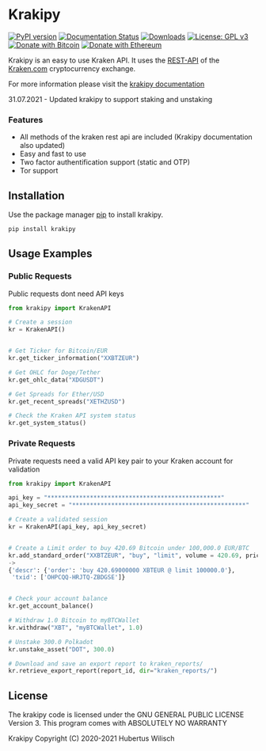# Krakipy

[![PyPI version](https://badge.fury.io/py/krakipy.svg)](https://badge.fury.io/py/krakipy)
[![Documentation Status](https://readthedocs.org/projects/krakipy/badge/?version=latest)](https://krakipy.readthedocs.io/en/latest/?badge=latest)
[![Downloads](https://pepy.tech/badge/krakipy)](https://pepy.tech/project/krakipy)
[![License: GPL v3](https://img.shields.io/badge/License-GPLv3-blue.svg)](https://github.com/Aionoso/Krakipy/blob/master/LICENSE)
[![Donate with Bitcoin](https://en.cryptobadges.io/badge/micro/17ezwEq21iozygQW1HjWq4hExMJPirTRe2)](https://en.cryptobadges.io/donate/17ezwEq21iozygQW1HjWq4hExMJPirTRe2)
[![Donate with Ethereum](https://en.cryptobadges.io/badge/micro/0x43F7db7d922C4c8E52Fa8033BeAFa64FcB883379)](https://en.cryptobadges.io/donate/0x43F7db7d922C4c8E52Fa8033BeAFa64FcB883379)

Krakipy is an easy to use Kraken API.
It uses the [REST-API](https://www.kraken.com/features/api) of the [Kraken.com](https://www.kraken.com) cryptocurrency exchange.

For more information please visit the [krakipy documentation](https://krakipy.readthedocs.io/en/latest/)

31.07.2021 - Updated krakipy to support staking and unstaking


### Features
- All methods of the kraken rest api are included (Krakipy documentation also updated)
- Easy and fast to use
- Two factor authentification support (static and OTP)
- Tor support

## Installation

Use the package manager [pip](https://pip.pypa.io/en/stable/) to install krakipy.

```bash
pip install krakipy
```

## Usage Examples

### Public Requests

Public requests dont need API keys

```python
from krakipy import KrakenAPI

# Create a session
kr = KrakenAPI()


# Get Ticker for Bitcoin/EUR
kr.get_ticker_information("XXBTZEUR")

# Get OHLC for Doge/Tether
kr.get_ohlc_data("XDGUSDT")

# Get Spreads for Ether/USD
kr.get_recent_spreads("XETHZUSD")

# Check the Kraken API system status
kr.get_system_status()
```

### Private Requests

Private requests need a valid API key pair to your Kraken account for validation

```python
from krakipy import KrakenAPI

api_key = "*************************************************"
api_key_secret = "*************************************************"

# Create a validated session
kr = KrakenAPI(api_key, api_key_secret)


# Create a Limit order to buy 420.69 Bitcoin under 100,000.0 EUR/BTC
kr.add_standard_order("XXBTZEUR", "buy", "limit", volume = 420.69, price = 100000.0)
->
{'descr': {'order': 'buy 420.69000000 XBTEUR @ limit 100000.0'},
 'txid': ['OHPCQQ-HRJTQ-ZBDGSE']}


# Check your account balance
kr.get_account_balance()

# Withdraw 1.0 Bitcoin to myBTCWallet
kr.withdraw("XBT", "myBTCWallet", 1.0)

# Unstake 300.0 Polkadot
kr.unstake_asset("DOT", 300.0)

# Download and save an export report to kraken_reports/
kr.retrieve_export_report(report_id, dir="kraken_reports/")
```

## License

The krakipy code is licensed under the GNU GENERAL PUBLIC LICENSE Version 3.
This program comes with ABSOLUTELY NO WARRANTY

Krakipy  Copyright (C) 2020-2021  Hubertus Wilisch

